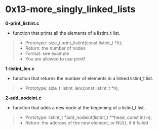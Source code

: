 # 0x13-more_singly_linked_lists

**0-print_listint.c**
* function that prints all the elements of a listint_t list.

> * Prototype: size_t print_listint(const listint_t *h);
> * Return: the number of nodes
> * Format: see example
> * You are allowed to use printf

**1-listint_len.c**
* function that returns the number of elements in a linked listint_t list.

> * Prototype: size_t listint_len(const listint_t *h);

**2-add_nodeint.c**
* function that adds a new node at the beginning of a listint_t list.

> * Prototype: listint_t *add_nodeint(listint_t **head, const int n);
> * Return: the address of the new element, or NULL if it failed